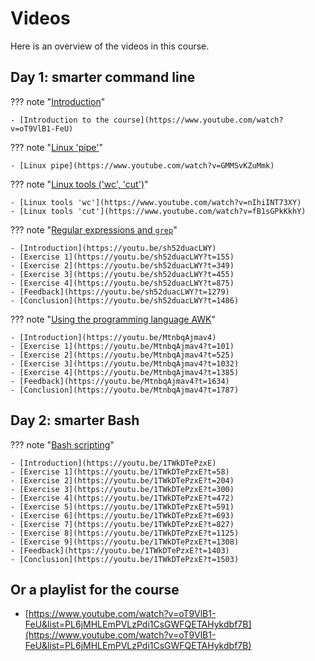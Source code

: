 # Videos

Here is an overview of the videos in this course.

## Day 1: smarter command line

??? note "[Introduction](sessions/intro.md)"

    - [Introduction to the course](https://www.youtube.com/watch?v=oT9VlB1-FeU)

??? note "[Linux 'pipe'](sessions/pipe.md)"

    - [Linux pipe](https://www.youtube.com/watch?v=GMMSvKZuMmk)

??? note "[Linux tools ('wc', 'cut')](sessions/wc_cut)"

    - [Linux tools 'wc'](https://www.youtube.com/watch?v=nIhiINT73XY) 
    - [Linux tools 'cut'](https://www.youtube.com/watch?v=fB1sGPkKkhY) 

??? note "[Regular expressions and `grep`](sessions/regular_expressions_and_grep/README.md)"

    - [Introduction](https://youtu.be/sh52duacLWY)
    - [Exercise 1](https://youtu.be/sh52duacLWY?t=155)
    - [Exercise 2](https://youtu.be/sh52duacLWY?t=349)
    - [Exercise 3](https://youtu.be/sh52duacLWY?t=455)
    - [Exercise 4](https://youtu.be/sh52duacLWY?t=875)
    - [Feedback](https://youtu.be/sh52duacLWY?t=1279)
    - [Conclusion](https://youtu.be/sh52duacLWY?t=1486)

??? note "[Using the programming language AWK](sessions/awk/README.md)"

    - [Introduction](https://youtu.be/MtnbqAjmav4)
    - [Exercise 1](https://youtu.be/MtnbqAjmav4?t=101)
    - [Exercise 2](https://youtu.be/MtnbqAjmav4?t=525)
    - [Exercise 3](https://youtu.be/MtnbqAjmav4?t=1032)
    - [Exercise 4](https://youtu.be/MtnbqAjmav4?t=1385)
    - [Feedback](https://youtu.be/MtnbqAjmav4?t=1634)
    - [Conclusion](https://youtu.be/MtnbqAjmav4?t=1787)

## Day 2: smarter Bash

??? note "[Bash scripting](sessions/scripting/README.md)"

    - [Introduction](https://youtu.be/1TWkDTePzxE)
    - [Exercise 1](https://youtu.be/1TWkDTePzxE?t=58)
    - [Exercise 2](https://youtu.be/1TWkDTePzxE?t=204)
    - [Exercise 3](https://youtu.be/1TWkDTePzxE?t=300)
    - [Exercise 4](https://youtu.be/1TWkDTePzxE?t=472)
    - [Exercise 5](https://youtu.be/1TWkDTePzxE?t=591)
    - [Exercise 6](https://youtu.be/1TWkDTePzxE?t=693)
    - [Exercise 7](https://youtu.be/1TWkDTePzxE?t=827)
    - [Exercise 8](https://youtu.be/1TWkDTePzxE?t=1125)
    - [Exercise 9](https://youtu.be/1TWkDTePzxE?t=1308)
    - [Feedback](https://youtu.be/1TWkDTePzxE?t=1403)
    - [Conclusion](https://youtu.be/1TWkDTePzxE?t=1503)

## Or a playlist for the course

- [https://www.youtube.com/watch?v=oT9VlB1-FeU&list=PL6jMHLEmPVLzPdi1CsGWFQETAHykdbf7B](https://www.youtube.com/watch?v=oT9VlB1-FeU&list=PL6jMHLEmPVLzPdi1CsGWFQETAHykdbf7B)

